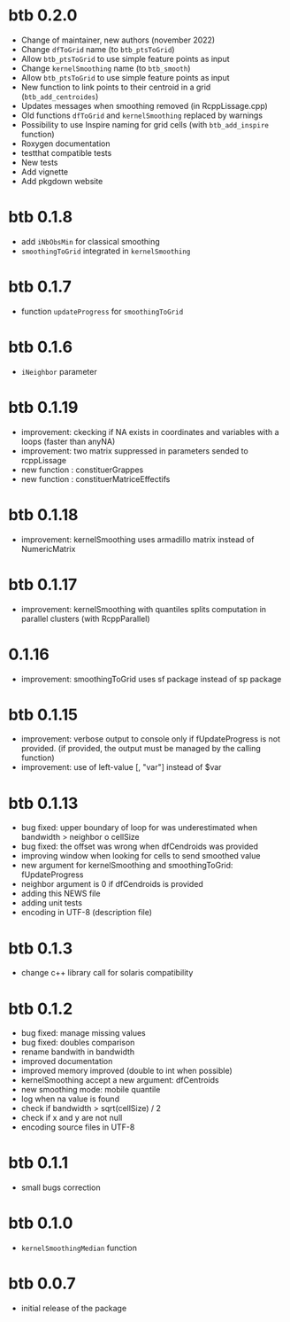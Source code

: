 # btb 0.2.0

* Change of maintainer, new authors (november 2022)
* Change `dfToGrid` name (to `btb_ptsToGrid`)
* Allow `btb_ptsToGrid` to use simple feature points as input
* Change `kernelSmoothing` name (to `btb_smooth`)
* Allow `btb_ptsToGrid` to use simple feature points as input
* New function to link points to their centroid in a grid (`btb_add_centroides`)
* Updates messages when smoothing removed (in RcppLissage.cpp)
* Old functions `dfToGrid` and `kernelSmoothing` replaced by warnings
* Possibility to use Inspire naming for grid cells (with `btb_add_inspire` function) 
* Roxygen documentation
* testthat compatible tests
* New tests
* Add vignette
* Add pkgdown website

# btb 0.1.8

* add `iNbObsMin` for classical smoothing
* `smoothingToGrid` integrated in `kernelSmoothing`

# btb 0.1.7

* function `updateProgress` for `smoothingToGrid`

# btb 0.1.6

* `iNeighbor` parameter

# btb 0.1.19

* improvement: ckecking if NA exists in coordinates and variables with a loops (faster than anyNA)
* improvement: two matrix suppressed in parameters sended to rcppLissage
* new function : constituerGrappes
* new function : constituerMatriceEffectifs

# btb 0.1.18

* improvement: kernelSmoothing uses armadillo matrix instead of NumericMatrix

# btb 0.1.17

* improvement: kernelSmoothing with quantiles splits computation in parallel clusters (with RcppParallel) 

# 0.1.16

* improvement: smoothingToGrid uses sf package instead of sp package

# btb 0.1.15

* improvement: verbose output to console only if fUpdateProgress is not provided. (if provided, the output must be managed by the calling function)
* improvement: use of left-value [, "var"] instead of $var

# btb 0.1.13

* bug fixed: upper boundary of loop for was underestimated when bandwidth > neighbor o cellSize
* bug fixed: the offset was wrong when dfCendroids was provided
* improving window when looking for cells to send smoothed value
* new argument for kernelSmoothing and smoothingToGrid: fUpdateProgress
* neighbor argument is 0 if dfCendroids is provided
* adding this NEWS file
* adding unit tests
* encoding in UTF-8 (description file)

# btb 0.1.3

* change c++ library call for solaris compatibility 

# btb 0.1.2

* bug fixed: manage missing values
* bug fixed: doubles comparison
* rename bandwith in bandwidth
* improved documentation
* improved memory improved (double to int when possible)
* kernelSmoothing accept a new argument: dfCentroids
* new smoothing mode: mobile quantile
* log when na value is found
* check if bandwidth > sqrt(cellSize) / 2
* check if x and y are not null
* encoding source files in UTF-8  

# btb 0.1.1

* small bugs correction

# btb 0.1.0

* `kernelSmoothingMedian` function

# btb 0.0.7

* initial release of the package




